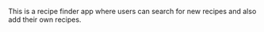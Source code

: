 This is a recipe finder app where users can search for new recipes and also add their own recipes. 
